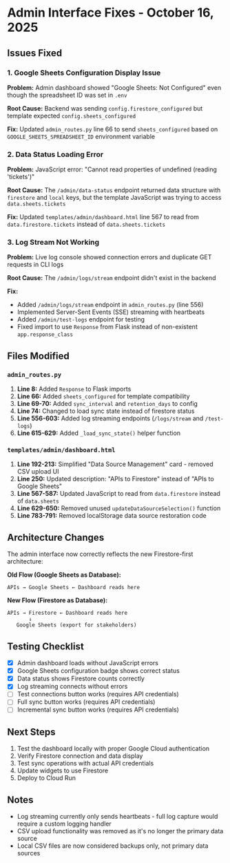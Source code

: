 # Admin Interface Fixes - October 16, 2025

## Issues Fixed

### 1. Google Sheets Configuration Display Issue
**Problem:** Admin dashboard showed "Google Sheets: Not Configured" even though the spreadsheet ID was set in `.env`

**Root Cause:** Backend was sending `config.firestore_configured` but template expected `config.sheets_configured`

**Fix:** Updated `admin_routes.py` line 66 to send `sheets_configured` based on `GOOGLE_SHEETS_SPREADSHEET_ID` environment variable

### 2. Data Status Loading Error
**Problem:** JavaScript error: "Cannot read properties of undefined (reading 'tickets')"

**Root Cause:** The `/admin/data-status` endpoint returned data structure with `firestore` and `local` keys, but the template JavaScript was trying to access `data.sheets.tickets`

**Fix:** Updated `templates/admin/dashboard.html` line 567 to read from `data.firestore.tickets` instead of `data.sheets.tickets`

### 3. Log Stream Not Working
**Problem:** Live log console showed connection errors and duplicate GET requests in CLI logs

**Root Cause:** The `/admin/logs/stream` endpoint didn't exist in the backend

**Fix:** 
- Added `/admin/logs/stream` endpoint in `admin_routes.py` (line 556)
- Implemented Server-Sent Events (SSE) streaming with heartbeats
- Added `/admin/test-logs` endpoint for testing
- Fixed import to use `Response` from Flask instead of non-existent `app.response_class`

## Files Modified

### `admin_routes.py`
1. **Line 8:** Added `Response` to Flask imports
2. **Line 66:** Added `sheets_configured` for template compatibility
3. **Line 69-70:** Added `sync_interval` and `retention_days` to config
4. **Line 74:** Changed to load sync state instead of firestore status
5. **Line 556-603:** Added log streaming endpoints (`/logs/stream` and `/test-logs`)
6. **Line 615-629:** Added `_load_sync_state()` helper function

### `templates/admin/dashboard.html`
1. **Line 192-213:** Simplified "Data Source Management" card - removed CSV upload UI
2. **Line 250:** Updated description: "APIs to Firestore" instead of "APIs to Google Sheets"
3. **Line 567-587:** Updated JavaScript to read from `data.firestore` instead of `data.sheets`
4. **Line 629-650:** Removed unused `updateDataSourceSelection()` function
5. **Line 783-791:** Removed localStorage data source restoration code

## Architecture Changes

The admin interface now correctly reflects the new Firestore-first architecture:

**Old Flow (Google Sheets as Database):**
```
APIs → Google Sheets ← Dashboard reads here
```

**New Flow (Firestore as Database):**
```
APIs → Firestore ← Dashboard reads here
       ↓
   Google Sheets (export for stakeholders)
```

## Testing Checklist

- [x] Admin dashboard loads without JavaScript errors
- [x] Google Sheets configuration badge shows correct status
- [x] Data status shows Firestore counts correctly
- [x] Log streaming connects without errors
- [ ] Test connections button works (requires API credentials)
- [ ] Full sync button works (requires API credentials)
- [ ] Incremental sync button works (requires API credentials)

## Next Steps

1. Test the dashboard locally with proper Google Cloud authentication
2. Verify Firestore connection and data display
3. Test sync operations with actual API credentials
4. Update widgets to use Firestore
5. Deploy to Cloud Run

## Notes

- Log streaming currently only sends heartbeats - full log capture would require a custom logging handler
- CSV upload functionality was removed as it's no longer the primary data source
- Local CSV files are now considered backups only, not primary data sources